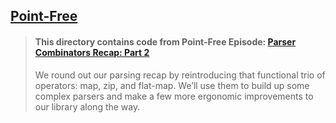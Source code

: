## [Point-Free](https://www.pointfree.co)

> #### This directory contains code from Point-Free Episode: [Parser Combinators Recap: Part 2](https://www.pointfree.co/episodes/ep120-parser-combinators-recap-part-2)
>
> We round out our parsing recap by reintroducing that functional trio of operators: map, zip, and flat-map. We’ll use them to build up some complex parsers and make a few more ergonomic improvements to our library along the way.
